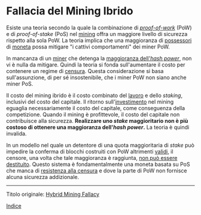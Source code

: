 # Fallacia del Mining Ibrido



Esiste una teoria secondo la quale la combinazione di [_proof-of-work_](ch101-glossary.md#prova) (PoW) e di _proof-of-stake_ (PoS) nel [mining](ch101-glossary.md#centro-di-mining-mine) offra un maggiore livello di sicurezza rispetto alla sola PoW. La teoria implica che una maggioranza di [possessori](ch101-glossary.md#proprietario) di [moneta](ch101-glossary.md#moneta) possa mitigare "i cattivi comportamenti" dei miner PoW.

In mancanza di un [miner](ch101-glossary.md#miner) che detenga la [maggioranza dell'_hash power_](ch101-glossary.md#maggioranza-dellhash-power), non vi è nulla da mitigare. Quindi la teoria si fonda sull'aumentare il costo per contenere un regime di [censura](ch101-glossary.md#censura). Questa considerazione si basa sull'assunzione, di per sé insostenibile, che i miner PoW non siano anche miner PoS.  

Il costo del mining ibrido è il costo combinato del [lavoro](ch101-glossary.md#lavoro) e dello _staking_, inclusivi del costo del capitale. Il ritorno sull'[investimento](ch101-glossary.md#dare-in-prestito---investire) nel mining eguaglia necessariamente il costo del capitale, come conseguenza della competizione. Quando il mining è profittevole, il costo del capitale non contribuisce alla sicurezza. **Realizzare uno _stake_ maggioritario non è più costoso di ottenere una maggioranza dell'_hash power_.** La teoria è quindi invalida.

In un modello nel quale un detentore di una quota maggioritaria di _stake_ può impedire la conferma di blocchi costruiti con PoW altrimenti [validi](ch101-glossary.md#validità), il censore, una volta che tale maggioranza è raggiunta, [non può essere destituito](ch072-proof-of-stake-fallacy.md). Questo sistema è fondamentalmente una moneta basata su PoS che manca di [resistenza alla censura](ch028-censorship-resistance-property.md) e dove la parte di PoW non fornisce alcuna sicurezza addizionale.

---

Titolo originale: [Hybrid Mining Fallacy](https://github.com/libbitcoin/libbitcoin-system/wiki/Hybrid-Mining-Fallacy)

[Indice](/README.md)

